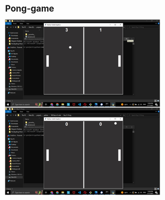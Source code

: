 # Pong-game
![Pong game 1](https://github.com/DagmawiSolomon/Pong-game/blob/master/Screenshot%20(718).png)
![Pong game game 2](https://github.com/DagmawiSolomon/Pong-game/blob/master/Screenshot%20(717).png)
